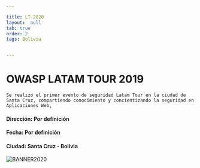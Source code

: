 ```yaml
---

title: LT-2020
layout:  null
tab: true
order: 2
tags: Bolivia


---
```

# OWASP LATAM TOUR 2019

```
Se realizo el primer evento de seguridad Latam Tour en la ciudad de Santa Cruz, compartiendo conocimiento y concientizando la seguridad en Aplicaciones Web,
```

#### Dirección:	Por definición
#### Fecha:	Por definición
#### Ciudad: Santa Cruz - Bolivia


![BANNER2020](/www-chapter-bolivia/assets/images/back3.png "OWASP BOLIVIA 2020")



<style>
img[alt="FOTO1"] { 
  max-width:  400px; 
  display: block;
}
.tabla2{
    font-size:13px;
}
.tabla1{
    font-size:13px;
}
</style> 